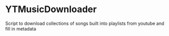 # YTMusicDownloader
Script to download collections of songs built into playlists from youtube and fill in metadata
